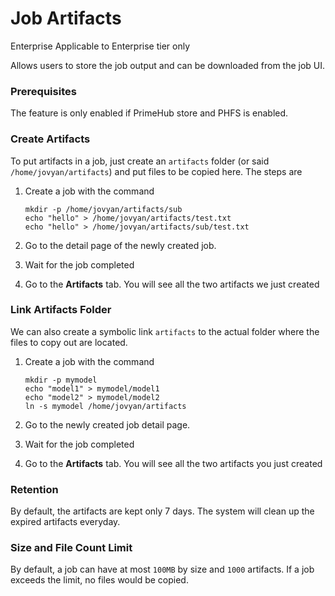 # Job Artifacts

Enterprise Applicable to Enterprise tier only

Allows users to store the job output and can be downloaded from the job UI.

### Prerequisites

The feature is only enabled if PrimeHub store and PHFS is enabled.

### Create Artifacts

To put artifacts in a job, just create an `artifacts` folder (or said `/home/jovyan/artifacts`) and put files to be copied here. The steps are

1.  Create a job with the command

    ```
    mkdir -p /home/jovyan/artifacts/sub
    echo "hello" > /home/jovyan/artifacts/test.txt
    echo "hello" > /home/jovyan/artifacts/sub/test.txt
    ```
2. Go to the detail page of the newly created job.
3. Wait for the job completed
4. Go to the **Artifacts** tab. You will see all the two artifacts we just created

### Link Artifacts Folder

We can also create a symbolic link `artifacts` to the actual folder where the files to copy out are located.

1.  Create a job with the command

    ```
    mkdir -p mymodel
    echo "model1" > mymodel/model1
    echo "model2" > mymodel/model2
    ln -s mymodel /home/jovyan/artifacts
    ```
2. Go to the newly created job detail page.
3. Wait for the job completed
4. Go to the **Artifacts** tab. You will see all the two artifacts you just created&#x20;

### Retention

By default, the artifacts are kept only 7 days. The system will clean up the expired artifacts everyday.

### Size and File Count Limit

By default, a job can have at most `100MB` by size and `1000` artifacts. If a job exceeds the limit, no files would be copied.

